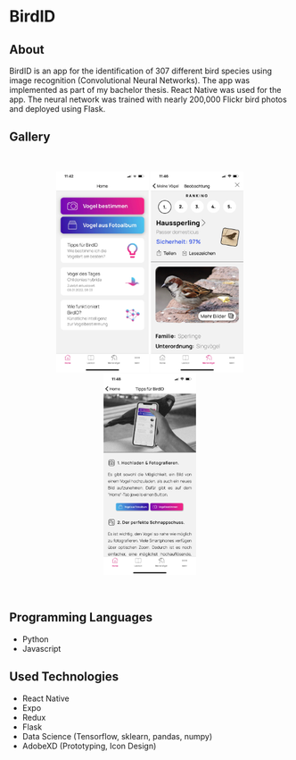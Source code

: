 # BirdID

## About
BirdID is an app for the identification of 307 different bird species using image recognition (Convolutional Neural Networks). The app was implemented as part of my bachelor thesis. React Native was used for the app. The neural network was trained with nearly 200,000 Flickr bird photos and deployed using Flask.

## Gallery

<br>
<p align="center">
  <img src="/doc_media/birdid1.jpeg" width="33%">
  <img src="/doc_media/birdid2.jpeg" width="33%">
  <img src="/doc_media/birdid3.jpeg" width="33%">
</p>
<br>

## Programming Languages
* Python
* Javascript

## Used Technologies

* React Native
* Expo
* Redux
* Flask
* Data Science (Tensorflow, sklearn, pandas, numpy)
* AdobeXD (Prototyping, Icon Design)